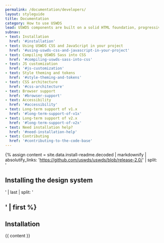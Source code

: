 ```yaml
---
permalink: /documentation/developers/
layout: styleguide
title: Documentation
category: How to use USWDS
lead: USWDS components are built on a solid HTML foundation, progressively enhanced to provide core experiences across browsers. All users will have access to the same critical information and basic experience regardless of their browser, although those experiences will render better in newer browsers. If JavaScript fails users will still get a robust HTML foundation and all the necessary content.
subnav:
- text: Installation
  href: '#installation'
- text: Using USWDS CSS and JavaScript in your project
  href: '#using-uswds-css-and-javascript-in-your-project'
- text: Compiling USWDS Sass into CSS
  href: '#compiling-uswds-sass-into-css'
- text: JS customization
  href: '#js-customization'
- text: Style theming and tokens
  href: '#style-theming-and-tokens'
- text: CSS architecture
  href: '#css-architecture'
- text: Browser support
  href: '#browser-support'
- text: Accessibility
  href: '#accessibility'
- text: Long-term support of v1.x
  href: '#long-term-support-of-v1x'
- text: Long-term support of v2.x
  href: '#long-term-support-of-v2x'
- text: Need installation help?
  href: '#need-installation-help'
- text: Contributing
  href: '#contributing-to-the-code-base'
---
```


{% assign content = site.data.install-readme.decoded | markdownify | absolutify_links: 'https://github.com/uswds/uswds/blob/release-2.0/' | split: '<h2 id="installing-the-design-system">Installing the design system</h2>' | last | split: '<h2 id="reuse-of-open-source-style-guides">' | first %}

## Installation

{{ content }}
